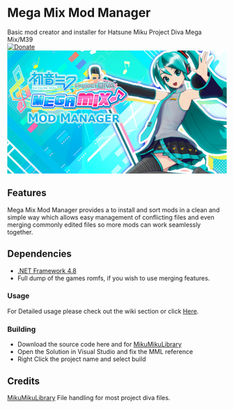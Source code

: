 # Mega Mix Mod Manager
Basic mod creator and installer for Hatsune Miku Project Diva Mega Mix/M39<br/>
[![Donate](https://img.shields.io/badge/Donate-PayPal-green.svg)](https://www.paypal.com/donate?hosted_button_id=7LVCJCM9LNQ2W)<br/>
![UI](Preview%20Images/Logo.png)

## Features
Mega Mix Mod Manager provides a to install and sort mods in a clean and simple way which allows easy management of conflicting files and even merging commonly edited files so more mods can work seamlessly together.

## Dependencies
- [.NET Framework 4.8](https://dotnet.microsoft.com/download/dotnet-framework)<br/>
- Full dump of the games romfs, if you wish to use merging features.

### Usage
For Detailed usage please check out the wiki section or click [Here](https://github.com/VelouriasMoon/Mega-Mix-Mod-Manager/wiki).

### Building
- Download the source code here and for [MikuMikuLibrary](https://github.com/blueskythlikesclouds/MikuMikuLibrary)
- Open the Solution in Visual Studio and fix the MML reference
- Right Click the project name and select build 

## Credits
[MikuMikuLibrary](https://github.com/blueskythlikesclouds/MikuMikuLibrary) File handling for most project diva files.
